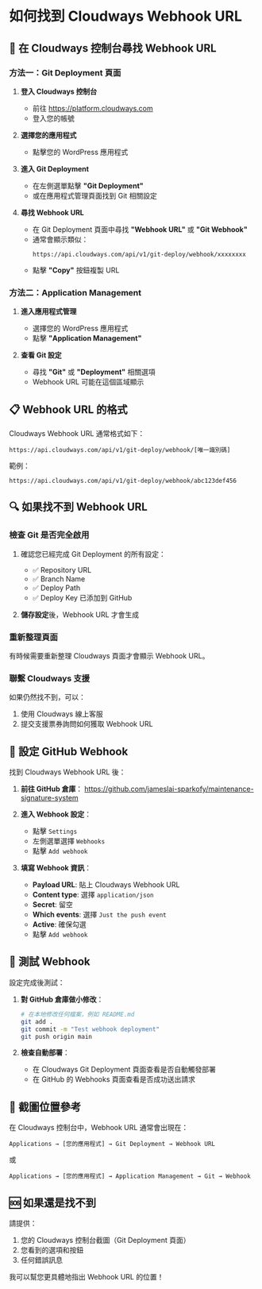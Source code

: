 # 如何找到 Cloudways Webhook URL

## 📍 在 Cloudways 控制台尋找 Webhook URL

### 方法一：Git Deployment 頁面
1. **登入 Cloudways 控制台**
   - 前往 https://platform.cloudways.com
   - 登入您的帳號

2. **選擇您的應用程式**
   - 點擊您的 WordPress 應用程式

3. **進入 Git Deployment**
   - 在左側選單點擊 **"Git Deployment"**
   - 或在應用程式管理頁面找到 Git 相關設定

4. **尋找 Webhook URL**
   - 在 Git Deployment 頁面中尋找 **"Webhook URL"** 或 **"Git Webhook"**
   - 通常會顯示類似：
     ```
     https://api.cloudways.com/api/v1/git-deploy/webhook/xxxxxxxx
     ```
   - 點擊 **"Copy"** 按鈕複製 URL

### 方法二：Application Management
1. **進入應用程式管理**
   - 選擇您的 WordPress 應用程式
   - 點擊 **"Application Management"**

2. **查看 Git 設定**
   - 尋找 **"Git"** 或 **"Deployment"** 相關選項
   - Webhook URL 可能在這個區域顯示

## 📋 Webhook URL 的格式

Cloudways Webhook URL 通常格式如下：
```
https://api.cloudways.com/api/v1/git-deploy/webhook/[唯一識別碼]
```

範例：
```
https://api.cloudways.com/api/v1/git-deploy/webhook/abc123def456
```

## 🔍 如果找不到 Webhook URL

### 檢查 Git 是否完全啟用
1. 確認您已經完成 Git Deployment 的所有設定：
   - ✅ Repository URL
   - ✅ Branch Name  
   - ✅ Deploy Path
   - ✅ Deploy Key 已添加到 GitHub

2. **儲存設定**後，Webhook URL 才會生成

### 重新整理頁面
有時候需要重新整理 Cloudways 頁面才會顯示 Webhook URL。

### 聯繫 Cloudways 支援
如果仍然找不到，可以：
1. 使用 Cloudways 線上客服
2. 提交支援票券詢問如何獲取 Webhook URL

## 🔗 設定 GitHub Webhook

找到 Cloudways Webhook URL 後：

1. **前往 GitHub 倉庫**：
   https://github.com/jameslai-sparkofy/maintenance-signature-system

2. **進入 Webhook 設定**：
   - 點擊 `Settings`
   - 左側選單選擇 `Webhooks`
   - 點擊 `Add webhook`

3. **填寫 Webhook 資訊**：
   - **Payload URL**: 貼上 Cloudways Webhook URL
   - **Content type**: 選擇 `application/json`
   - **Secret**: 留空
   - **Which events**: 選擇 `Just the push event`
   - **Active**: 確保勾選
   - 點擊 `Add webhook`

## 🧪 測試 Webhook

設定完成後測試：

1. **對 GitHub 倉庫做小修改**：
   ```bash
   # 在本地修改任何檔案，例如 README.md
   git add .
   git commit -m "Test webhook deployment"
   git push origin main
   ```

2. **檢查自動部署**：
   - 在 Cloudways Git Deployment 頁面查看是否自動觸發部署
   - 在 GitHub 的 Webhooks 頁面查看是否成功送出請求

## 📱 截圖位置參考

在 Cloudways 控制台中，Webhook URL 通常會出現在：

```
Applications → [您的應用程式] → Git Deployment → Webhook URL
```

或

```
Applications → [您的應用程式] → Application Management → Git → Webhook
```

## 🆘 如果還是找不到

請提供：
1. 您的 Cloudways 控制台截圖（Git Deployment 頁面）
2. 您看到的選項和按鈕
3. 任何錯誤訊息

我可以幫您更具體地指出 Webhook URL 的位置！